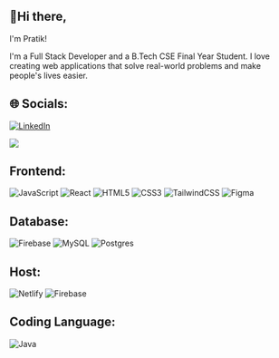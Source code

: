 ## 👋Hi there,

I'm Pratik!

I'm a Full Stack Developer and a B.Tech CSE Final Year Student. I love creating web applications that solve real-world problems and make people's lives easier.

## 🌐 Socials:
[![LinkedIn](https://img.shields.io/badge/LinkedIn-%230077B5.svg?logo=linkedin&logoColor=white)](https://www.linkedin.com/in/pratik-kamble-12203a2a4/) 

![](https://komarev.com/ghpvc/?username=itzPratique)

## Frontend:
![JavaScript](https://img.shields.io/badge/javascript-%23323330.svg?style=for-the-badge&logo=javascript&logoColor=%23F7DF1E) ![React](https://img.shields.io/badge/react-%2320232a.svg?style=for-the-badge&logo=react&logoColor=%2361DAFB) ![HTML5](https://img.shields.io/badge/html5-%23E34F26.svg?style=for-the-badge&logo=html5&logoColor=white) ![CSS3](https://img.shields.io/badge/css3-%231572B6.svg?style=for-the-badge&logo=css3&logoColor=white) ![TailwindCSS](https://img.shields.io/badge/tailwindcss-%2338B2AC.svg?style=for-the-badge&logo=tailwind-css&logoColor=white)  ![Figma](https://img.shields.io/badge/figma-%23F24E1E.svg?style=for-the-badge&logo=figma&logoColor=white) 

## Database:
![Firebase](https://img.shields.io/badge/Firebase-039BE5?style=for-the-badge&logo=Firebase&logoColor=white)
![MySQL](https://img.shields.io/badge/mysql-%2300f.svg?style=for-the-badge&logo=mysql&logoColor=white) ![Postgres](https://img.shields.io/badge/postgres-%23316192.svg?style=for-the-badge&logo=postgresql&logoColor=white) 


## Host:
 ![Netlify](https://img.shields.io/badge/netlify-%23000000.svg?style=for-the-badge&logo=netlify&logoColor=#00C7B7)	![Firebase](https://img.shields.io/badge/firebase-%23039BE5.svg?style=for-the-badge&logo=firebase) 
 
## Coding Language: 
![Java](https://img.shields.io/badge/java-%23ED8B00.svg?style=for-the-badge&logo=java&logoColor=white)
